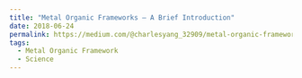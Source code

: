 ```yaml
---
title: "Metal Organic Frameworks — A Brief Introduction"
date: 2018-06-24
permalink: https://medium.com/@charlesyang_32909/metal-organic-frameworks-a-brief-intro-9f8ced9500bb
tags:
  - Metal Organic Framework
  - Science
---
```

